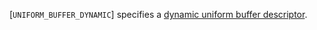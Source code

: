 [`UNIFORM_BUFFER_DYNAMIC`] specifies a
[dynamic uniform buffer
descriptor](https://www.khronos.org/registry/vulkan/specs/1.3-extensions/html/vkspec.html#descriptorsets-uniformbufferdynamic).
